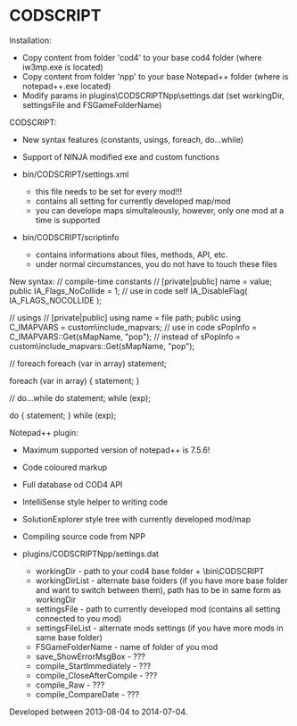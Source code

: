 # CODSCRIPT

Installation:
- Copy content from folder 'cod4' to your base cod4 folder (where iw3mp.exe is located)
- Copy content from folder 'npp' to your base Notepad++ folder (where is notepad++.exe located)
- Modify params in plugins\CODSCRIPTNpp\settings.dat (set workingDir, settingsFile and FSGameFolderName)

CODSCRIPT:
- New syntax features (constants, usings, foreach, do...while)
- Support of NINJA modified exe and custom functions

- bin/CODSCRIPT/settings.xml
  - this file needs to be set for every mod!!!
  - contains all setting for currently developed map/mod
  - you can develope maps simultaleously, however, only one mod at a time is supported

- bin/CODSCRIPT/scriptinfo
  - contains informations about files, methods, API, etc.
  - under normal circumstances, you do not have to touch these files

New syntax:
// compile-time constants
// [private|public] name = value;
public IA_Flags_NoCollide = 1;
// use in code
self IA_DisableFlag( IA_FLAGS_NOCOLLIDE );

// usings
// [private|public] using name = file path;
public using C_IMAPVARS = custom\include\_mapvars;
// use in code
sPopInfo = C_IMAPVARS::Get(sMapName, "pop");
// instead of
sPopInfo = custom\include\_mapvars::Get(sMapName, "pop");

// foreach
foreach (var in array)
  statement;

foreach (var in array)
{
  statement;
}

// do...while
do
  statement;
while (exp);

do
{
  statement;
}
while (exp);

Notepad++ plugin:
- Maximum supported version of notepad++ is 7.5.6!
- Code coloured markup
- Full database od COD4 API
- IntelliSense style helper to writing code
- SolutionExplorer style tree with currently developed mod/map
- Compiling source code from NPP

- plugins/CODSCRIPTNpp/settings.dat
  - workingDir - path to your cod4 base folder + \bin\CODSCRIPT
  - workingDirList - alternate base folders (if you have more base folder and want to switch between them), 
                   path has to be in same form as workingDir
  - settingsFile - path to currently developed mod (contains all setting connected to you mod)
  - settingsFileList - alternate mods settings (if you have more mods in same base folder)
  - FSGameFolderName - name of folder of you mod
  - save_ShowErrorMsgBox - ???
  - compile_StartImmediately - ???
  - compile_CloseAfterCompile - ???
  - compile_Raw - ???
  - compile_CompareDate - ???
  
Developed between 2013-08-04 to 2014-07-04.
